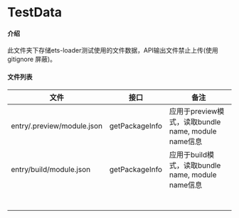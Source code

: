 # TestData

#### 介绍

此文件夹下存储ets-loader测试使用的文件数据，API输出文件禁止上传(使用gitignore 屏蔽)。

#### 文件列表

| 文件                       | 接口           | 备注                                                |
| -------------------------- | -------------- | --------------------------------------------------- |
| entry/.preview/module.json | getPackageInfo | 应用于preview模式，读取bundle name, module name信息 |
| entry/build/module.json    | getPackageInfo | 应用于build模式，读取bundle name, module name信息   |
|                            |                |                                                     |
|                            |                |                                                     |
|                            |                |                                                     |
|                            |                |                                                     |
|                            |                |                                                     |
|                            |                |                                                     |
|                            |                |                                                     |

